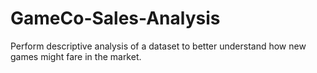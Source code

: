# GameCo-Sales-Analysis
Perform descriptive analysis of a dataset to better understand how new games might fare in the market.
